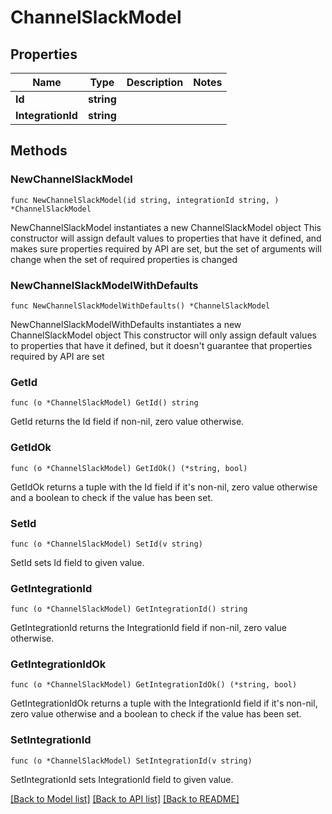 # ChannelSlackModel

## Properties

Name | Type | Description | Notes
------------ | ------------- | ------------- | -------------
**Id** | **string** |  | 
**IntegrationId** | **string** |  | 

## Methods

### NewChannelSlackModel

`func NewChannelSlackModel(id string, integrationId string, ) *ChannelSlackModel`

NewChannelSlackModel instantiates a new ChannelSlackModel object
This constructor will assign default values to properties that have it defined,
and makes sure properties required by API are set, but the set of arguments
will change when the set of required properties is changed

### NewChannelSlackModelWithDefaults

`func NewChannelSlackModelWithDefaults() *ChannelSlackModel`

NewChannelSlackModelWithDefaults instantiates a new ChannelSlackModel object
This constructor will only assign default values to properties that have it defined,
but it doesn't guarantee that properties required by API are set

### GetId

`func (o *ChannelSlackModel) GetId() string`

GetId returns the Id field if non-nil, zero value otherwise.

### GetIdOk

`func (o *ChannelSlackModel) GetIdOk() (*string, bool)`

GetIdOk returns a tuple with the Id field if it's non-nil, zero value otherwise
and a boolean to check if the value has been set.

### SetId

`func (o *ChannelSlackModel) SetId(v string)`

SetId sets Id field to given value.


### GetIntegrationId

`func (o *ChannelSlackModel) GetIntegrationId() string`

GetIntegrationId returns the IntegrationId field if non-nil, zero value otherwise.

### GetIntegrationIdOk

`func (o *ChannelSlackModel) GetIntegrationIdOk() (*string, bool)`

GetIntegrationIdOk returns a tuple with the IntegrationId field if it's non-nil, zero value otherwise
and a boolean to check if the value has been set.

### SetIntegrationId

`func (o *ChannelSlackModel) SetIntegrationId(v string)`

SetIntegrationId sets IntegrationId field to given value.



[[Back to Model list]](../README.md#documentation-for-models) [[Back to API list]](../README.md#documentation-for-api-endpoints) [[Back to README]](../README.md)



